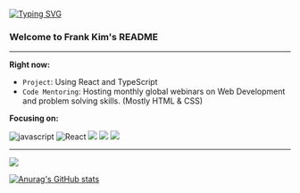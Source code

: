 [![Typing SVG](https://readme-typing-svg.herokuapp.com?color=%2327475A&size=25&lines=Hi%2C+there.+%F0%9F%91%8B)](https://git.io/typing-svg)
### Welcome to Frank Kim's README

---

__Right now:__ 

* `Project`: Using React and TypeScript
* `Code Mentoring`: Hosting monthly global webinars on Web Development and problem solving skills. (Mostly HTML & CSS) 


__Focusing on:__ 

![javascript](https://img.shields.io/badge/JavaScript-F7DF1E?&logo=JavaScript&logoColor=black)
![React](https://img.shields.io/badge/React-20232A?style=Plastic&logo=react&logoColor=61DAFB)
<img src="https://img.shields.io/badge/TypeScript-3178C6?style=Plastic&logo=TypeScript&logoColor=white"/> 
<img src="https://img.shields.io/badge/HTML5-E34F26?style=Plastic&logo=HTML5&logoColor=white"/>
<img src="https://img.shields.io/badge/CSS3-1572B6?style=Plastic&logo=CSS3&logoColor=white"/>


---

<div style="display: flex, align-items:center">
  
  <img src="https://github-readme-stats.vercel.app/api/top-langs/?username=devfrankkim&theme=react&exclude_repo=Computer-Science-Engineering&layout=compact&langs_count=5"/>
  
  [![Anurag's GitHub stats](https://github-readme-stats.vercel.app/api?username=devfrankkim&theme=react)](https://github.com/devfrankkim/github-readme-stats)

<div>
